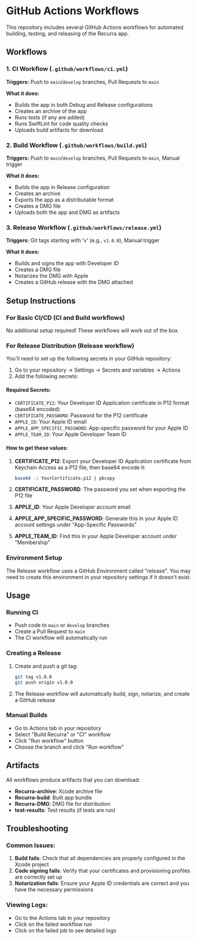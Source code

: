 # GitHub Actions Workflows

This repository includes several GitHub Actions workflows for automated building, testing, and releasing of the Recurra app.

## Workflows

### 1. CI Workflow (`.github/workflows/ci.yml`)
**Triggers:** Push to `main`/`develop` branches, Pull Requests to `main`

**What it does:**
- Builds the app in both Debug and Release configurations
- Creates an archive of the app
- Runs tests (if any are added)
- Runs SwiftLint for code quality checks
- Uploads build artifacts for download

### 2. Build Workflow (`.github/workflows/build.yml`)
**Triggers:** Push to `main`/`develop` branches, Pull Requests to `main`, Manual trigger

**What it does:**
- Builds the app in Release configuration
- Creates an archive
- Exports the app as a distributable format
- Creates a DMG file
- Uploads both the app and DMG as artifacts

### 3. Release Workflow (`.github/workflows/release.yml`)
**Triggers:** Git tags starting with 'v' (e.g., `v1.0.0`), Manual trigger

**What it does:**
- Builds and signs the app with Developer ID
- Creates a DMG file
- Notarizes the DMG with Apple
- Creates a GitHub release with the DMG attached

## Setup Instructions

### For Basic CI/CD (CI and Build workflows)
No additional setup required! These workflows will work out of the box.

### For Release Distribution (Release workflow)
You'll need to set up the following secrets in your GitHub repository:

1. Go to your repository → Settings → Secrets and variables → Actions
2. Add the following secrets:

#### Required Secrets:
- `CERTIFICATE_P12`: Your Developer ID Application certificate in P12 format (base64 encoded)
- `CERTIFICATE_PASSWORD`: Password for the P12 certificate
- `APPLE_ID`: Your Apple ID email
- `APPLE_APP_SPECIFIC_PASSWORD`: App-specific password for your Apple ID
- `APPLE_TEAM_ID`: Your Apple Developer Team ID

#### How to get these values:

1. **CERTIFICATE_P12**: Export your Developer ID Application certificate from Keychain Access as a P12 file, then base64 encode it:
   ```bash
   base64 -i YourCertificate.p12 | pbcopy
   ```

2. **CERTIFICATE_PASSWORD**: The password you set when exporting the P12 file

3. **APPLE_ID**: Your Apple Developer account email

4. **APPLE_APP_SPECIFIC_PASSWORD**: Generate this in your Apple ID account settings under "App-Specific Passwords"

5. **APPLE_TEAM_ID**: Find this in your Apple Developer account under "Membership"

### Environment Setup
The Release workflow uses a GitHub Environment called "release". You may need to create this environment in your repository settings if it doesn't exist.

## Usage

### Running CI
- Push code to `main` or `develop` branches
- Create a Pull Request to `main`
- The CI workflow will automatically run

### Creating a Release
1. Create and push a git tag:
   ```bash
   git tag v1.0.0
   git push origin v1.0.0
   ```
2. The Release workflow will automatically build, sign, notarize, and create a GitHub release

### Manual Builds
- Go to Actions tab in your repository
- Select "Build Recurra" or "CI" workflow
- Click "Run workflow" button
- Choose the branch and click "Run workflow"

## Artifacts

All workflows produce artifacts that you can download:
- **Recurra-archive**: Xcode archive file
- **Recurra-build**: Built app bundle
- **Recurra-DMG**: DMG file for distribution
- **test-results**: Test results (if tests are run)

## Troubleshooting

### Common Issues:
1. **Build fails**: Check that all dependencies are properly configured in the Xcode project
2. **Code signing fails**: Verify that your certificates and provisioning profiles are correctly set up
3. **Notarization fails**: Ensure your Apple ID credentials are correct and you have the necessary permissions

### Viewing Logs:
- Go to the Actions tab in your repository
- Click on the failed workflow run
- Click on the failed job to see detailed logs
